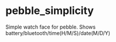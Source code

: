 pebble_simplicity
=================

Simple watch face for pebble. Shows battery/bluetooth/time(H/M/S)/date(M/D/Y)
